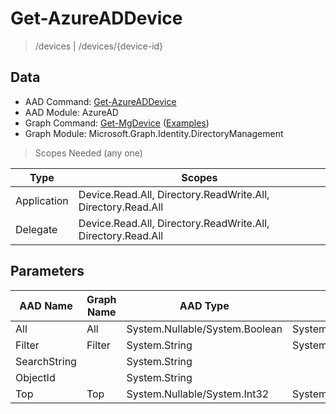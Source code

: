# Get-AzureADDevice

> /devices | /devices/{device-id}

## Data

+ AAD Command: [Get-AzureADDevice](https://docs.microsoft.com/en-us/powershell/module/AzureAD/Get-AzureADDevice)
+ AAD Module: AzureAD
+ Graph Command: [Get-MgDevice](https://docs.microsoft.com/en-us/powershell/module/Microsoft.Graph.Identity.DirectoryManagement/Get-MgDevice) ([Examples](https://github.com/orgs/msgraph/discussions?discussions_q=Get-MgDevice))
+ Graph Module: Microsoft.Graph.Identity.DirectoryManagement

> Scopes Needed (any one)

|Type|Scopes|
|---|---|
|Application|Device.Read.All, Directory.ReadWrite.All, Directory.Read.All|
|Delegate|Device.Read.All, Directory.ReadWrite.All, Directory.Read.All|

## Parameters

|AAD Name|Graph Name|AAD Type|Graph Type|Infos|
|---|---|---|---|---|
|All|All|System.Nullable/System.Boolean|System.Management.Automation.SwitchParameter||
|Filter|Filter|System.String|System.String||
|SearchString||System.String|||
|ObjectId||System.String|||
|Top|Top|System.Nullable/System.Int32|System.Int32||

